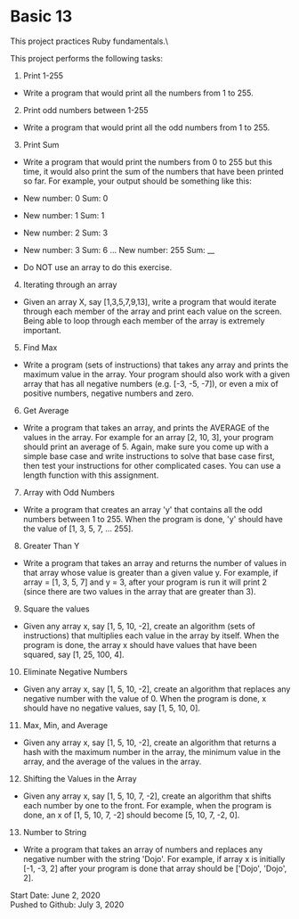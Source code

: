 # Basic 13

This project practices Ruby fundamentals.\

This project performs the following tasks:

1. Print 1-255
* Write a program that would print all the numbers from 1 to 255. 

2. Print odd numbers between 1-255
* Write a program that would print all the odd numbers from 1 to 255.

3. Print Sum
* Write a program that would print the numbers from 0 to 255 but this time, it would also print the sum of the numbers that have been printed so far. For example, your output should be something like this:

* New number: 0 Sum: 0
* New number: 1 Sum: 1
* New number: 2 Sum: 3
* New number: 3 Sum: 6
...
New number: 255 Sum: __
* Do NOT use an array to do this exercise.

4. Iterating through an array
* Given an array X, say [1,3,5,7,9,13], write a program that would iterate through each member of the array and print each value on the screen. Being able to loop through each member of the array is extremely important.

5. Find Max
* Write a program (sets of instructions) that takes any array and prints the maximum value in the array. Your program should also work with a given array that has all negative numbers (e.g. [-3, -5, -7]), or even a mix of positive numbers, negative numbers and zero.

6. Get Average
* Write a program that takes an array, and prints the AVERAGE of the values in the array. For example for an array [2, 10, 3], your program should print an average of 5. Again, make sure you come up with a simple base case and write instructions to solve that base case first, then test your instructions for other complicated cases. You can use a length function with this assignment.

7. Array with Odd Numbers
* Write a program that creates an array 'y' that contains all the odd numbers between 1 to 255. When the program is done, 'y' should have the value of [1, 3, 5, 7, ... 255].

8. Greater Than Y
* Write a program that takes an array and returns the number of values in that array whose value is greater than a given value y. For example, if array = [1, 3, 5, 7] and y = 3, after your program is run it will print 2 (since there are two values in the array that are greater than 3).

9. Square the values
* Given any array x, say [1, 5, 10, -2], create an algorithm (sets of instructions) that multiplies each value in the array by itself. When the program is done, the array x should have values that have been squared, say [1, 25, 100, 4].

10. Eliminate Negative Numbers
* Given any array x, say [1, 5, 10, -2], create an algorithm that replaces any negative number with the value of 0. When the program is done, x should have no negative values, say [1, 5, 10, 0].

11. Max, Min, and Average
* Given any array x, say [1, 5, 10, -2], create an algorithm that returns a hash with the maximum number in the array, the minimum value in the array, and the average of the values in the array.

12. Shifting the Values in the Array
* Given any array x, say [1, 5, 10, 7, -2], create an algorithm that shifts each number by one to the front. For example, when the program is done, an x of [1, 5, 10, 7, -2] should become [5, 10, 7, -2, 0].

13. Number to String
* Write a program that takes an array of numbers and replaces any negative number with the string 'Dojo'. For example, if array x is initially [-1, -3, 2] after your program is done that array should be ['Dojo', 'Dojo', 2].

Start Date: June 2, 2020\
Pushed to Github: July 3, 2020